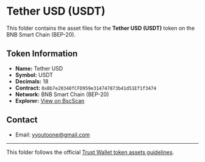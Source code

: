 
# Tether USD (USDT)

This folder contains the asset files for the **Tether USD (USDT)** token on the BNB Smart Chain (BEP-20).

## Token Information

- **Name:** Tether USD
- **Symbol:** USDT
- **Decimals:** 18
- **Contract:** `0xBb7e20348fCFD959e314747873b41d51Ef1f3474`
- **Network:** BNB Smart Chain (BEP-20)
- **Explorer:** [View on BscScan](https://bscscan.com/token/0xBb7e20348fCFD959e314747873b41d51Ef1f3474)

## Contact

- Email: yyoutoone@gmail.com

---

This folder follows the official [Trust Wallet token assets guidelines](https://github.com/trustwallet/assets#readme).
